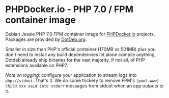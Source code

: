 PHPDocker.io - PHP 7.0 / FPM container image
=============================================

Debian Jessie PHP 7.0 FPM container image for [PHPDocker.io](http://phpdocker.io) projects. Packages are provided by [DotDeb.org](https://dotdeb.org).

Smaller in size than PHP's official container (170MB vs 501MB) plus you don't need to install any build dependencies let alone compile anything, Dotdeb already ship binaries for the vast majority, if not all, of PHP extensions available on PHP7.

*Note on logging:* configure your application to stream logs into `php://stdout`. That's it. We do some trickery to remove FPM's `[pool www] child xxx said into stderr` messages from stdout when an app outputs to it. 
